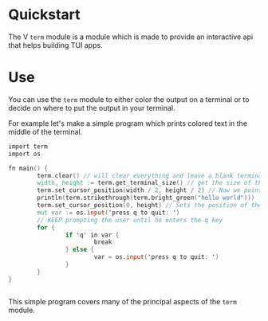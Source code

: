 # Quickstart

The V `term` module is a module which is made to provide an interactive api that helps building TUI apps.

# Use

You can use the `term` module to either color the output on a terminal or to decide on where to put the output in your terminal.

For example let's make a simple program which prints colored text in the middle of the terminal.

```v
import term
import os

fn main() {
        term.clear() // will clear everything and leave a blank terminal
        width, height := term.get_terminal_size() // get the size of the terminal 
        term.set_cursor_position(width / 2, height / 2) // Now we point the cursor to the middle of  the terminal 
        println(term.strikethrough(term.bright_green("hello world")))  // Print green text
        term.set_cursor_position(0, height) // Sets the position of the cursor to the bottom of the terminal
        mut var := os.input('press q to quit: ')
        // KEEP prompting the user until he enters the q key
        for {
                if 'q' in var {
                        break
                } else {
                        var = os.input('press q to quit: ')
                }
        }
}



```

This simple program covers many of the principal aspects of the `term ` module.
